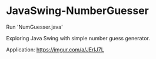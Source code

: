 # JavaSwing-NumberGuesser

Run 'NumGuesser.java'

Exploring Java Swing with simple number guess generator.

Application: https://imgur.com/a/JErIJ7L

